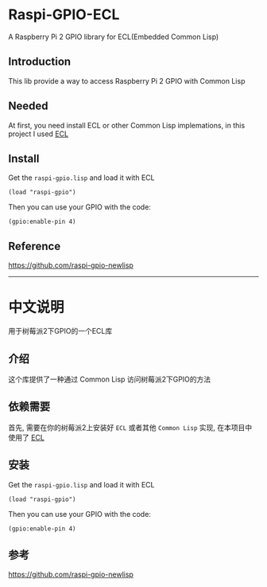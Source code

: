 # Raspi-GPIO-ECL

A Raspberry Pi 2 GPIO library for ECL(Embedded Common Lisp)

##  Introduction

This lib provide a way to access Raspberry Pi 2 GPIO with Common Lisp

##  Needed 

At first, you need install ECL or other Common Lisp implemations, in this project I used [ECL](http://) 

##  Install

Get the `raspi-gpio.lisp` and load it with ECL

```
(load "raspi-gpio")
```

Then you can use your GPIO with the code:

```
(gpio:enable-pin 4)
```

##  Reference

https://github.com/raspi-gpio-newlisp

---

# 中文说明

用于树莓派2下GPIO的一个ECL库

##  介绍

这个库提供了一种通过 Common Lisp 访问树莓派2下GPIO的方法

##  依赖需要

首先, 需要在你的树莓派2上安装好 `ECL` 或者其他 `Common Lisp` 实现, 在本项目中使用了 [ECL](http://)

##  安装

Get the `raspi-gpio.lisp` and load it with ECL

```
(load "raspi-gpio")
```

Then you can use your GPIO with the code:

```
(gpio:enable-pin 4)
```

##  参考

https://github.com/raspi-gpio-newlisp

